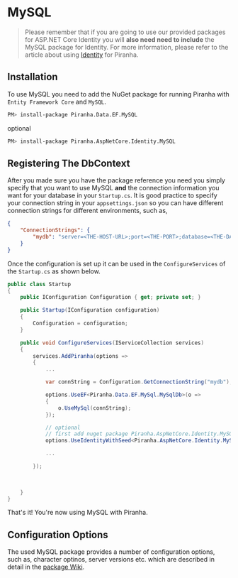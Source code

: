 # MySQL

> Please remember that if you are going to use our provided packages for ASP.NET Core Identity you will **also need need to include** the MySQL package for Identity. For more information, please refer to the article about using [Identity](../authentication/identity) for Piranha.

## Installation

To use MySQL you need to add the NuGet package for running Piranha with `Entity Framework Core` and `MySQL`.

~~~ bash
PM> install-package Piranha.Data.EF.MySQL
~~~

optional

~~~ bash
PM> install-package Piranha.AspNetCore.Identity.MySQL
~~~


## Registering The DbContext

After you made sure you have the package reference you need you simply specify that you want to use MySQL **and** the connection information you want for your database in your `Startup.cs`. It is good practice to specify your connection string in your `appsettings.json` so you can have different connection strings for different environments, such as,

~~~ json
{
    "ConnectionStrings": {
        "mydb": "server=<THE-HOST-URL>;port=<THE-PORT>;database=<THE-DATABASE-SCHEME>;uid=<THE-DATABASE-USER>;password=<THE-PASSWORD>"
    }
}
~~~

Once the configuration is set up it can be used in the `ConfigureServices` of the `Startup.cs` as shown below.

~~~ csharp
public class Startup
{
    public IConfiguration Configuration { get; private set; }

    public Startup(IConfiguration configuration)
    {
        Configuration = configuration;
    }

    public void ConfigureServices(IServiceCollection services)
    {
        services.AddPiranha(options =>
        {
            ...

            var connString = Configuration.GetConnectionString("mydb");

            options.UseEF<Piranha.Data.EF.MySql.MySqlDb>(o =>
            {
                o.UseMySql(connString);
            });

            // optional
            // first add nuget package Piranha.AspNetCore.Identity.MySQL
            options.UseIdentityWithSeed<Piranha.AspNetCore.Identity.MySQL.IdentityMySQLDb>(db => db.UseMySql(connString));

            ...

        });
            

        
    }
}
~~~

That's it! You're now using MySQL with Piranha.

## Configuration Options

The used MySQL package provides a number of configuration options, such as, character optinos, server versions etc. which are described in detail in the [package Wiki](https://github.com/PomeloFoundation/Pomelo.EntityFrameworkCore.MySql/wiki/Configuration-Options).
